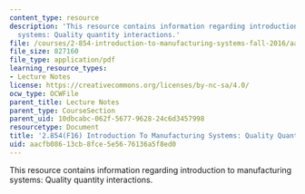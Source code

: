 ```yaml
---
content_type: resource
description: 'This resource contains information regarding introduction to manufacturing
  systems: Quality quantity interactions.'
file: /courses/2-854-introduction-to-manufacturing-systems-fall-2016/aacfb08613cb8fce5e5676136a5f8ed0_MIT2_854F16_Qualquan.pdf
file_size: 827160
file_type: application/pdf
learning_resource_types:
- Lecture Notes
license: https://creativecommons.org/licenses/by-nc-sa/4.0/
ocw_type: OCWFile
parent_title: Lecture Notes
parent_type: CourseSection
parent_uid: 10dbcabc-062f-5677-9628-24c6d3457998
resourcetype: Document
title: '2.854(F16) Introduction To Manufacturing Systems: Quality Quantity Interactions'
uid: aacfb086-13cb-8fce-5e56-76136a5f8ed0
---
```

This resource contains information regarding introduction to manufacturing systems: Quality quantity interactions.
